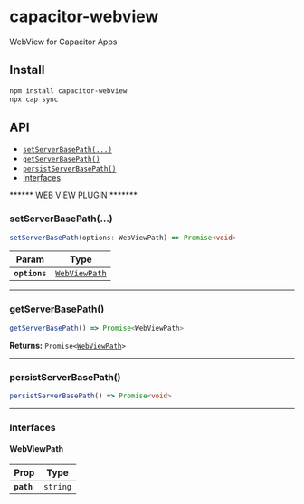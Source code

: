 # capacitor-webview

WebView for Capacitor Apps

## Install

```bash
npm install capacitor-webview
npx cap sync
```

## API

<docgen-index>

* [`setServerBasePath(...)`](#setserverbasepath)
* [`getServerBasePath()`](#getserverbasepath)
* [`persistServerBasePath()`](#persistserverbasepath)
* [Interfaces](#interfaces)

</docgen-index>

<docgen-api>
<!--Update the source file JSDoc comments and rerun docgen to update the docs below-->

****** WEB VIEW PLUGIN *******

### setServerBasePath(...)

```typescript
setServerBasePath(options: WebViewPath) => Promise<void>
```

| Param         | Type                                                |
| ------------- | --------------------------------------------------- |
| **`options`** | <code><a href="#webviewpath">WebViewPath</a></code> |

--------------------


### getServerBasePath()

```typescript
getServerBasePath() => Promise<WebViewPath>
```

**Returns:** <code>Promise&lt;<a href="#webviewpath">WebViewPath</a>&gt;</code>

--------------------


### persistServerBasePath()

```typescript
persistServerBasePath() => Promise<void>
```

--------------------


### Interfaces


#### WebViewPath

| Prop       | Type                |
| ---------- | ------------------- |
| **`path`** | <code>string</code> |

</docgen-api>
